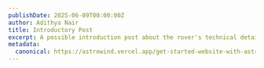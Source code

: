 ```yaml
---
publishDate: 2025-06-09T00:00:00Z
author: Adithya Nair
title: Introductory Post
excerpt: A possible introduction post about the rover's technical details contributed by each subsystem
metadata:
  canonical: https://astrowind.vercel.app/get-started-website-with-astro-tailwind-css
---
```


